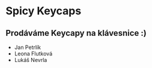 # Spicy Keycaps


## Prodáváme Keycapy na klávesnice :)

* Jan Petrlík
* Leona Flutková
* Lukáš Nevrla

